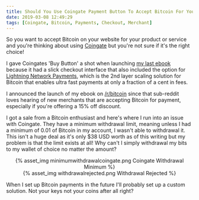 ```yaml
---
title: Should You Use Coingate Payment Button To Accept Bitcoin For Your Product?
date: 2019-03-08 12:49:29
tags: [Coingate, Bitcoin, Payments, Checkout, Merchant]
---
```


So you want to accept Bitcoin on your website for your product or service and you're thinking about using [Coingate](https://coingate.com/) but you're not sure if it's the right choice!

I gave Coingates 'Buy Button' a shot when launching [my last ebook](https://stevelongoria.net/gadadvantage/) because it had a slick checkout interface that also included the option for [Lightning Network Payments](https://www.reddit.com/r/Bitcoin/comments/7pwna9/lightning_network_megathread/), which is the 2nd layer scaling solution for Bitcoin that enables ultra fast payments at only a fraction of a cent in fees.

I announced the launch of my ebook on [/r/bitcoin](https://www.reddit.com/r/Bitcoin/) since that sub-reddit loves hearing of new merchants that are accepting Bitcoin for payment, especially if you're offering a 15% off discount.

I got a sale from a Bitcoin enthusiast and here's where I run into an issue with Coingate. They have a minimum withdrawal limit, meaning unless I had a minimum of  0.01 of Bitcoin in my account, I wasn't able to withdrawal it. This isn't a huge deal as it's only $38 USD worth as of this writing but my problem is that the limit exists at all! Why can't I simply withdrawal my bits to my wallet of choice no matter the amount?

<center>{% asset_img minimumwithdrawalcoingate.png Coingate Withdrawal Minimum %}</center>

<center>{% asset_img withdrawalrejected.png Withdrawal Rejected %}</center>

When I set up Bitcoin payments in the future I'll probably set up a custom solution. Not your keys not your coins after all right?
